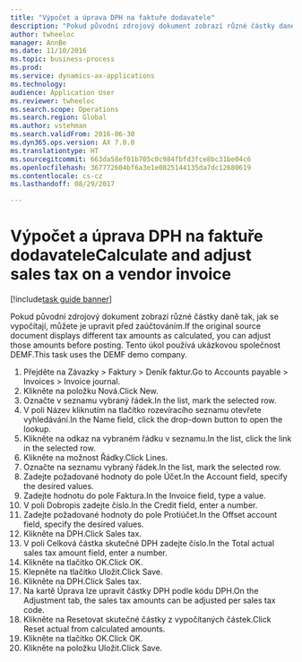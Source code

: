 ```yaml
--- 
title: "Výpočet a úprava DPH na faktuře dodavatele"
description: "Pokud původní zdrojový dokument zobrazí různé částky daně tak, jak se vypočítají, můžete je upravit před zaúčtováním."
author: twheeloc
manager: AnnBe
ms.date: 11/10/2016
ms.topic: business-process
ms.prod: 
ms.service: dynamics-ax-applications
ms.technology: 
audience: Application User
ms.reviewer: twheeloc
ms.search.scope: Operations
ms.search.region: Global
ms.author: vstehman
ms.search.validFrom: 2016-06-30
ms.dyn365.ops.version: AX 7.0.0
ms.translationtype: HT
ms.sourcegitcommit: 663da58ef01b705c0c984fbfd3fce8bc31be04c6
ms.openlocfilehash: 367772604bf6a3e1e0825144135da7dc12680619
ms.contentlocale: cs-cz
ms.lasthandoff: 08/29/2017

---
```

# <a name="calculate-and-adjust-sales-tax-on-a-vendor-invoice"></a><span data-ttu-id="fa673-103">Výpočet a úprava DPH na faktuře dodavatele</span><span class="sxs-lookup"><span data-stu-id="fa673-103">Calculate and adjust sales tax on a vendor invoice</span></span>

[!include[task guide banner](../../includes/task-guide-banner.md)]

<span data-ttu-id="fa673-104">Pokud původní zdrojový dokument zobrazí různé částky daně tak, jak se vypočítají, můžete je upravit před zaúčtováním.</span><span class="sxs-lookup"><span data-stu-id="fa673-104">If the original source document displays different tax amounts as calculated, you can adjust those amounts before posting.</span></span> <span data-ttu-id="fa673-105">Tento úkol používá ukázkovou společnost DEMF.</span><span class="sxs-lookup"><span data-stu-id="fa673-105">This task uses the DEMF demo company.</span></span>

1. <span data-ttu-id="fa673-106">Přejděte na Závazky > Faktury > Deník faktur.</span><span class="sxs-lookup"><span data-stu-id="fa673-106">Go to Accounts payable > Invoices > Invoice journal.</span></span>
2. <span data-ttu-id="fa673-107">Klikněte na položku Nová.</span><span class="sxs-lookup"><span data-stu-id="fa673-107">Click New.</span></span>
3. <span data-ttu-id="fa673-108">Označte v seznamu vybraný řádek.</span><span class="sxs-lookup"><span data-stu-id="fa673-108">In the list, mark the selected row.</span></span>
4. <span data-ttu-id="fa673-109">V poli Název kliknutím na tlačítko rozevíracího seznamu otevřete vyhledávání.</span><span class="sxs-lookup"><span data-stu-id="fa673-109">In the Name field, click the drop-down button to open the lookup.</span></span>
5. <span data-ttu-id="fa673-110">Klikněte na odkaz na vybraném řádku v seznamu.</span><span class="sxs-lookup"><span data-stu-id="fa673-110">In the list, click the link in the selected row.</span></span>
6. <span data-ttu-id="fa673-111">Klikněte na možnost Řádky.</span><span class="sxs-lookup"><span data-stu-id="fa673-111">Click Lines.</span></span>
7. <span data-ttu-id="fa673-112">Označte na seznamu vybraný řádek.</span><span class="sxs-lookup"><span data-stu-id="fa673-112">In the list, mark the selected row.</span></span>
8. <span data-ttu-id="fa673-113">Zadejte požadované hodnoty do pole Účet.</span><span class="sxs-lookup"><span data-stu-id="fa673-113">In the Account field, specify the desired values.</span></span>
9. <span data-ttu-id="fa673-114">Zadejte hodnotu do pole Faktura.</span><span class="sxs-lookup"><span data-stu-id="fa673-114">In the Invoice field, type a value.</span></span>
10. <span data-ttu-id="fa673-115">V poli Dobropis zadejte číslo.</span><span class="sxs-lookup"><span data-stu-id="fa673-115">In the Credit field, enter a number.</span></span>
11. <span data-ttu-id="fa673-116">Zadejte požadované hodnoty do pole Protiúčet.</span><span class="sxs-lookup"><span data-stu-id="fa673-116">In the Offset account field, specify the desired values.</span></span>
12. <span data-ttu-id="fa673-117">Klikněte na DPH.</span><span class="sxs-lookup"><span data-stu-id="fa673-117">Click Sales tax.</span></span>
13. <span data-ttu-id="fa673-118">V poli Celková částka skutečné DPH zadejte číslo.</span><span class="sxs-lookup"><span data-stu-id="fa673-118">In the Total actual sales tax amount field, enter a number.</span></span>
14. <span data-ttu-id="fa673-119">Klikněte na tlačítko OK.</span><span class="sxs-lookup"><span data-stu-id="fa673-119">Click OK.</span></span>
15. <span data-ttu-id="fa673-120">Klepněte na tlačítko Uložit.</span><span class="sxs-lookup"><span data-stu-id="fa673-120">Click Save.</span></span>
16. <span data-ttu-id="fa673-121">Klikněte na DPH.</span><span class="sxs-lookup"><span data-stu-id="fa673-121">Click Sales tax.</span></span>
17. <span data-ttu-id="fa673-122">Na kartě Úprava lze upravit částky DPH podle kódu DPH.</span><span class="sxs-lookup"><span data-stu-id="fa673-122">On the Adjustment tab, the sales tax amounts can be adjusted per sales tax code.</span></span>
18. <span data-ttu-id="fa673-123">Klikněte na Resetovat skutečné částky z vypočítaných částek.</span><span class="sxs-lookup"><span data-stu-id="fa673-123">Click Reset actual from calculated amounts.</span></span>
19. <span data-ttu-id="fa673-124">Klikněte na tlačítko OK.</span><span class="sxs-lookup"><span data-stu-id="fa673-124">Click OK.</span></span>
20. <span data-ttu-id="fa673-125">Klikněte na položku Uložit.</span><span class="sxs-lookup"><span data-stu-id="fa673-125">Click Save.</span></span>


